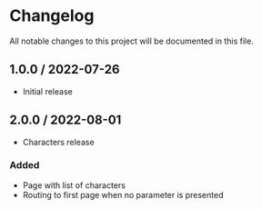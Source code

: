 # Changelog

All notable changes to this project will be documented in this file.

## 1.0.0 / 2022-07-26

* Initial release

## 2.0.0 / 2022-08-01

* Characters release

### Added

- Page with list of characters
- Routing to first page when no parameter is presented
